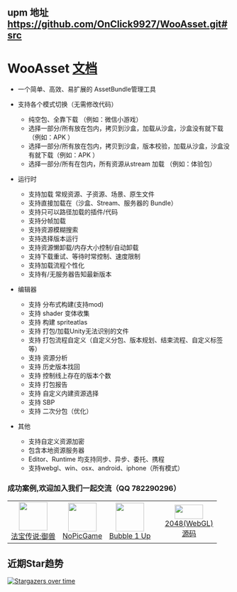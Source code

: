 ## upm 地址 https://github.com/OnClick9927/WooAsset.git#src

# WooAsset [文档](https://onclick9927.github.io/WooAsset/#/Docs/0-WooAsset-%E7%AE%80%E4%BB%8B)
* 一个简单、高效、易扩展的 AssetBundle管理工具

* 支持各个模式切换（无需修改代码）
  * 纯空包、全靠下载 （例如：微信小游戏）
  * 选择一部分/所有放在包内，拷贝到沙盒，加载从沙盒，沙盒没有就下载（例如：APK ）
  * 选择一部分/所有放在包内，拷贝到沙盒，版本校验，加载从沙盒，沙盒没有就下载（例如：APK ）
  * 选择一部分/所有在包内，所有资源从stream 加载 （例如：体验包）

* 运行时
  * 支持加载  常规资源、子资源、场景、原生文件
  * 支持直接加载在（沙盒、Stream、服务器的 Bundle）
  * 支持只可以路径加载的插件/代码
  * 支持分帧加载
  * 支持资源模糊搜索
  * 支持选择版本运行
  * 支持资源懒卸载/内存大小控制/自动卸载
  * 支持下载重试、等待时常控制、速度限制
  * 支持加载流程个性化
  * 支持有/无服务器告知最新版本

* 编辑器
  * 支持 分布式构建(支持mod)
  * 支持 shader 变体收集
  * 支持 构建 spriteatlas
  * 支持 打包/加载Unity无法识别的文件
  * 支持 打包流程自定义（自定义分包、版本规划、结束流程、自定义标签等）
  * 支持 资源分析
  * 支持 历史版本找回
  * 支持 控制线上存在的版本个数
  * 支持 打包报告
  * 支持 自定义内建资源选择
  * 支持 SBP
  * 支持 二次分包（优化）
* 其他
  * 支持自定义资源加密
  * 包含本地资源服务器
  * Editor、Runtime 均支持同步、异步、委托、携程
  * 支持webgl、win、osx、android、iphone（所有模式）


### 成功案例,欢迎加入我们一起交流（QQ 782290296）

<table>
<tr>
    <td>
      <div align="center">
        <image src="https://img.tapimg.com/market/images/0911f4199421cf4a0d2d94081235a50a.png/appicon_m?t=1" style="width:64px;height:64px;"></image>
        <br>
        <a  href="https://www.taptap.cn/app/736704" target="_blank">法宝传说:御兽</a>
      </div>
    </td>
   <td>
      <div align="center">
        <image src="https://github.com/user-attachments/assets/2b7a2a13-1c1a-4910-9add-fcb2411ceb60" style="width:64px;height:64px;"></image>
        <br>
        <a  href="https://onclick9927.github.io/WooAsset/#/Docs/13-WooAsset-%E4%BE%8B%E5%AD%90WebGL%203" target="_blank">NoPicGame
 </a>
      </div>
    </td>
   <td>
      <div align="center">
        <image src="https://github.com/user-attachments/assets/5b13d421-0389-4793-903d-e4dcd9f3e2d6" style="width:64px;height:64px;"></image>
        <br>
        <a  href="https://onclick9927.github.io/WooAsset/#/Docs/12-WooAsset-%E4%BE%8B%E5%AD%90WebGL%202" target="_blank">Bubble 1 Up
          </a>
      </div>
    </td>

  <td>


  <td>
      <div align="center">
        <image src="https://github.com/user-attachments/assets/de696273-249d-4d92-8f71-adb9bde2cd3d" style="width:64px;height:32px;"></image>
        <br>
        <a  href="https://onclick9927.github.io/WooAsset/#/Docs/10-WooAsset-%E4%BE%8B%E5%AD%90WebGL" target="_blank">2048(WebGL)</a>
 <br>
        <a  href="https://github.com/OnClick9927/WooAsset/tree/main/Examples/2048" target="_blank">源码</a>
      </div>
  </td>
   
</tr>
</table>

## 近期Star趋势
[![Stargazers over time](https://starchart.cc/OnClick9927/WooAsset.svg)](https://starchart.cc/OnClick9927/WooAsset)
